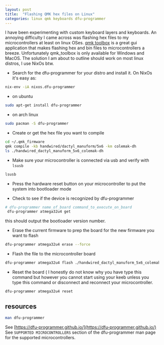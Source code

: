 ```yaml
---
layout: post
title:  "Flashing QMK hex files on Linux"
categories: linux qmk keyboards dfu-programmer 
---
```


I have been experimenting with custom keyboard layers and keyboards. An annoying difficulty I came across was flashing hex files to my microcontrollers at least on linux OSes. [qmk toolbox](https://github.com/qmk/qmk_toolbox) is a great gui application that makes flashing hex and bin files to microcontrollers a breeze. Unfortunately qmk_toolbox  is only available for Windows and MacOS. The solution I am about to outline should work on most linux distros, I use NixOs btw.

- Search for the dfu-programmer for your distro and install it. On NixOs it's easy as:
```bash
nix-env -iA nixos.dfu-programmer
```

- on ubuntu
```bash
sudo apt-get install dfu-programmer 
```

- on arch linux
```bash
sudo pacman -S dfu-programmer
```

- Create or get the hex file you want to compile
```bash
cd ~/.qmk_firmware
qmk compile -kb handwired/dactyl_manuform/5x6 -km colemak-dh
ls ./handwired_dactyl_manuform_5x6_colemak-dh
```

- Make sure your microcontroller is connected via usb and verify with `lsusb`
```bash
lsusb
```

- Press the hardware reset button on your microcontroller to put the system into bootloader mode

- Check to see if the device is recognized by dfu-programmer
```bash
# dfu-programmer name_of_board command_to_execute_on_board
 dfu-programmer atmega32u4 get
```
this should output the bootloader version number.

- Erase the current firmware to prep the board for the new firmware you want to flash
```bash
dfu-programmer atmega32u4 erase --force 
```
- Flash the file to the microcontroller board
```bash
dfu-programmer atmega32u4 flash ./handwired_dactyl_manuform_5x6_colemak-dh.hex 
```

- Reset the board ( I honestly do not know why you have type this command but however you cannot start using your keeb unless you type this command or disconnect and reconnect your microcontroller.
```bash
dfu-programmer atmega32u4 reset
```

## resources
```bash
man dfu-programmer
```
See [https://dfu-programmer.github.io/](https://dfu-programmer.github.io/)  
See `SUPPORTED MICROCONTROLLERS` section of the dfu-programmer man page for the supported microcontrollers. 


